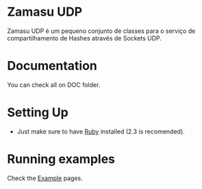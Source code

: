# Zamasu UDP
Zamasu UDP é um pequeno conjunto de classes para o serviço de compartilhamento de Hashes através de Sockets UDP.


# Documentation
You can check all on DOC folder.

# Setting Up
* Just make sure to have [Ruby](https://www.ruby-lang.org/) installed (2.3 is recomended).

# Running examples
Check the [Example](https://github.com/abdias9/Zamasu/) pages.
